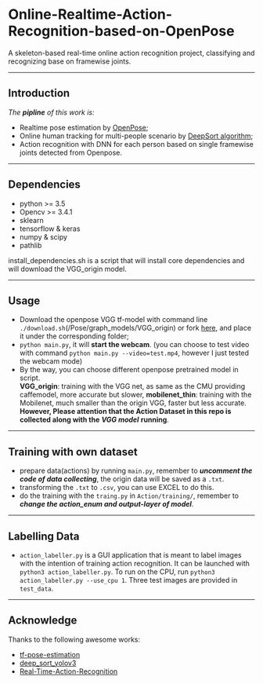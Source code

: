 # Online-Realtime-Action-Recognition-based-on-OpenPose
A skeleton-based real-time online action recognition project, classifying and recognizing base on framewise joints.


------
## Introduction
*The **pipline** of this work is:*   
 - Realtime pose estimation by [OpenPose](https://github.com/CMU-Perceptual-Computing-Lab/openpose);   
 - Online human tracking for multi-people scenario by [DeepSort algorithm](https://github.com/nwojke/deep_sortv);   
 - Action recognition with DNN for each person based on single framewise joints detected from Openpose.


------
## Dependencies
 - python >= 3.5
 - Opencv >= 3.4.1   
 - sklearn
 - tensorflow & keras
 - numpy & scipy 
 - pathlib
 
 install_dependencies.sh is a script that will install core dependencies and will download the VGG_origin model.
 
------
## Usage
 - Download the openpose VGG tf-model with command line `./download.sh`(/Pose/graph_models/VGG_origin) or fork [here](https://pan.baidu.com/s/1XT8pHtNP1FQs3BPHgD5f-A#list/path=%2Fsharelink1864347102-902260820936546%2Fopenpose%2Fopenpose%20graph%20model%20coco&parentPath=%2Fsharelink1864347102-902260820936546), and place it under the corresponding folder; 
 - `python main.py`, it will **start the webcam**. 
 (you can choose to test video with command `python main.py --video=test.mp4`, however I just tested the webcam mode)   
 - By the way, you can choose different openpose pretrained model in script.    
 **VGG_origin**: training with the VGG net, as same as the CMU providing caffemodel, more accurate but slower, **mobilenet_thin**:  training with the Mobilenet, much smaller than the origin VGG, faster but less accurate.   
 **However, Please attention that the Action Dataset in this repo is collected along with the** ***VGG model*** **running**.


------
## Training with own dataset
 - prepare data(actions) by running `main.py`, remember to ***uncomment the code of data collecting***, the origin data will be saved as a `.txt`.
 - transforming the `.txt` to `.csv`, you can use EXCEL to do this.
 - do the training with the `traing.py` in `Action/training/`, remember to ***change the action_enum and output-layer of model***.
 
-----
## Labelling Data
- `action_labeller.py` is a GUI application that is meant to label images with the intention of training action recognition. It can be launched with `python3 action_labeller.py`. To run on the CPU, run `python3 action_labeller.py --use_cpu 1`. Three test images are provided in `test_data`. 

------
## Acknowledge
Thanks to the following awesome works:    
 - [tf-pose-estimation](https://github.com/ildoonet/tf-pose-estimation)   
 - [deep_sort_yolov3](https://github.com/Qidian213/deep_sort_yolov3)    
 - [Real-Time-Action-Recognition](https://github.com/TianzhongSong/Real-Time-Action-Recognition)
